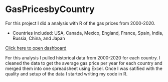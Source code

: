 # GasPricesbyCountry
For this project I did a analysis with R of the gas prices from 2000-2020. 

  - Countries included: USA, Canada, Mexico, England, France, Spain, India, Russia, China, and Japan

[Click here to open dashboard](https://www.kaggle.com/code/justencate/gas-prices-by-country)

For this analysis I pulled historical data from 2000-2020 for each country. I cleaned the data to get the average gas price per year for each country and merged them into one spreadsheet using Excel. Once I was satified with the quality and setup of the data I started writing my code in R. 
